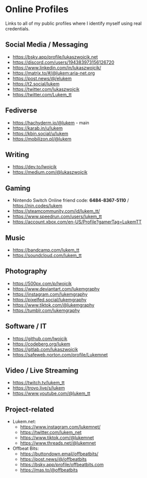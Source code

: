 # Online Profiles

Links to all of my public profiles where I identify myself using real credentials.

## Social Media / Messaging

- https://bsky.app/profile/lukaszwojcik.net
- https://discord.com/users/194383973156126720
- https://www.linkedin.com/in/lukaszwojcik/
- https://matrix.to/#/@lukem:aria-net.org
- https://post.news/@/elukem
- https://t2.social/lukem
- https://twitter.com/lukaszwojcik
- https://twitter.com/Lukem_tt

## Fediverse

- https://hachyderm.io/@lukem - main
- https://karab.in/u/lukem
- https://kbin.social/u/lukem
- https://mobilizon.pl/@lukem

## Writing

- https://dev.to/lwojcik
- https://medium.com/@lukaszwojcik

## Gaming

- Nintendo Switch Online friend code: **6484-8367-5110** / https://nin.codes/lukem
- https://steamcommunity.com/id/lukem_tt/
- https://www.speedrun.com/users/lukem_tt
- https://account.xbox.com/en-US/Profile?gamerTag=LukemTT

## Music

- https://bandcamp.com/lukem_tt
- https://soundcloud.com/lukem_tt

## Photography

- https://500px.com/p/lwojcik
- https://www.deviantart.com/lukemgraphy
- https://instagram.com/lukemgraphy
- https://pixelfed.social/lukemgraphy
- https://www.tiktok.com/@lukemgraphy
- https://tumblr.com/lukemgraphy

## Software / IT

- https://github.com/lwojcik
- https://codeberg.org/lukem
- https://gitlab.com/lukaszwojcik
- https://safeweb.norton.com/profile/Lukemnet

## Video / Live Streaming

- https://twitch.tv/lukem_tt
- https://trovo.live/s/lukem
- https://www.youtube.com/@lukem_tt

## Project-related

- Lukem.net:
  - https://www.instagram.com/lukemnet/
  - https://twitter.com/lukem_net
  - https://www.tiktok.com/@lukemnet
  - https://www.threads.net/@lukemnet
- Offbeat Bits:
  - https://buttondown.email/offbeatbits/
  - https://post.news/@/offbeatbits
  - https://bsky.app/profile/offbeatbits.com
  - https://mas.to/@offbeatbits
